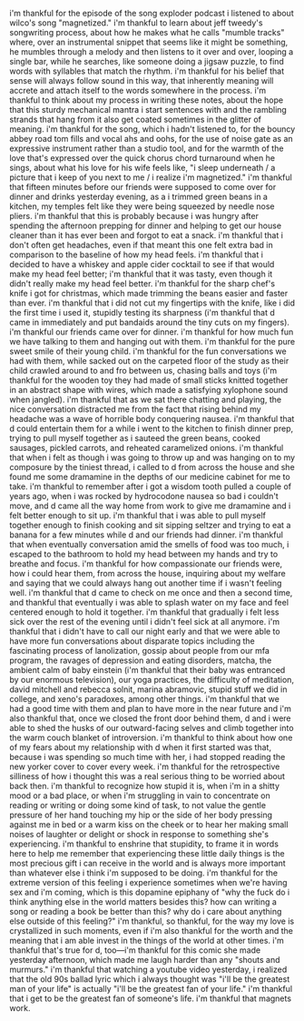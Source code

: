 i'm thankful for the episode of the song exploder podcast i listened to about wilco's song "magnetized." i'm thankful to learn about jeff tweedy's songwriting process, about how he makes what he calls "mumble tracks" where, over an instrumental snippet that seems like it might be something, he mumbles through a melody and then listens to it over and over, looping a single bar, while he searches, like someone doing a jigsaw puzzle, to find words with syllables that match the rhythm. i'm thankful for his belief that sense will always follow sound in this way, that inherently meaning will accrete and attach itself to the words somewhere in the process. i'm thankful to think about my process in writing these notes, about the hope that this sturdy mechanical mantra i start sentences with and the rambling strands that hang from it also get coated sometimes in the glitter of meaning. i'm thankful for the song, which i hadn't listened to, for the bouncy abbey road tom fills and vocal ahs and oohs, for the use of noise gate as an expressive instrument rather than a studio tool, and for the warmth of the love that's expressed over the quick chorus chord turnaround when he sings, about what his love for his wife feels like, "i sleep underneath / a picture that i keep of you next to me / i realize i'm magnetized." i'm thankful that fifteen minutes before our friends were supposed to come over for dinner and drinks yesterday evening, as a i trimmed green beans in a kitchen, my temples felt like they were being squeezed by needle nose pliers. i'm thankful that this is probably because i was hungry after spending the afternoon prepping for dinner and helping to get our house cleaner than it has ever been and forgot to eat a snack. i'm thankful that i don't often get headaches, even if that meant this one felt extra bad in comparison to the baseline of how my head feels. i'm thankful that i decided to have a whiskey and apple cider cocktail to see if that would make my head feel better; i'm thankful that it was tasty, even though it didn't really make my head feel better. i'm thankful for the sharp chef's knife i got for christmas, which made trimming the beans easier and faster than ever. i'm thankful that i did not cut my fingertips with the knife, like i did the first time i used it, stupidly testing its sharpness (i'm thankful that d came in immediately and put bandaids around the tiny cuts on my fingers). i'm thankful our friends came over for dinner. i'm thankful for how much fun we have talking to them and hanging out with them. i'm thankful for the pure sweet smile of their young child. i'm thankful for the fun conversations we had with them, while sacked out on the carpeted floor of the study as their child crawled around to and fro between us, chasing balls and toys (i'm thankful for the wooden toy they had made of small sticks knitted together in an abstract shape with wires, which made a satisfying xylophone sound when jangled). i'm thankful that as we sat there chatting and playing, the nice conversation distracted me from the fact that rising behind my headache was a wave of horrible body conquering nausea. i'm thankful that d could entertain them for a while i went to the kitchen to finish dinner prep, trying to pull myself together as i sauteed the green beans, cooked sausages, pickled carrots, and reheated caramelized onions. i'm thankful that when i felt as though i was going to throw up and was hanging on to my composure by the tiniest thread, i called to d from across the house and she found me some dramamine in the depths of our medicine cabinet for me to take. i'm thankful to remember after i got a wisdom tooth pulled a couple of years ago, when i was rocked by hydrocodone nausea so bad i couldn't move, and d came all the way home from work to give me dramamine and i felt better enough to sit up. i'm thankful that i was able to pull myself together enough to finish cooking and sit sipping seltzer and trying to eat a banana for a few minutes while d and our friends had dinner. i'm thankful that when eventually conversation amid the smells of food was too much, i escaped to the bathroom to hold my head between my hands and try to breathe and focus. i'm thankful for how compassionate our friends were, how i could hear them, from across the house, inquiring about my welfare and saying that we could always hang out another time if i wasn't feeling well. i'm thankful that d came to check on me once and then a second time, and thankful that eventually i was able to splash water on my face and feel centered enough to hold it together. i'm thankful that gradually i felt less sick over the rest of the evening until i didn't feel sick at all anymore. i'm thankful that i didn't have to call our night early and that we were able to have more fun conversations about disparate topics including the fascinating process of lanolization, gossip about people from our mfa program, the ravages of depression and eating disorders, matcha, the ambient calm of baby einstein (i'm thankful that their baby was entranced by our enormous television), our yoga practices, the difficulty of meditation, david mitchell and rebecca solnit, marina abramovic, stupid stuff we did in college, and xeno's paradoxes, among other things. i'm thankful that we had a good time with them and plan to have more in the near future and i'm also thankful that, once we closed the front door behind them, d and i were able to shed the husks of our outward-facing selves and climb together into the warm couch blanket of introversion. i'm thankful to think about how one of my fears about my relationship with d when it first started was that, because i was spending so much time with her, i had stopped reading the new yorker cover to cover every week. i'm thankful for the retrospective silliness of how i thought this was a real serious thing to be worried about back then. i'm thankful to recognize how stupid it is, when i'm in a shitty mood or a bad place, or when i'm struggling in vain to concentrate on reading or writing or doing some kind of task, to not value the gentle pressure of her hand touching my hip or the side of her body pressing against me in bed or a warm kiss on the cheek or to hear her making small noises of laughter or delight or shock in response to something she's experiencing. i'm thankful to enshrine that stupidity, to frame it in words here to help me remember that experiencing these little daily things is the most precious gift i can receive in the world and is always more important than whatever else i think i'm supposed to be doing. i'm thankful for the extreme version of this feeling i experience sometimes when we're having sex and i'm coming, which is this dopamine epiphany of "why the fuck do i think anything else in the world matters besides this? how can writing a song or reading a book be better than this? why do i care about anything else outside of this feeling?" i'm thankful, so thankful, for the way my love is crystallized in such moments, even if i'm also thankful for the worth and the meaning that i am able invest in the things of the world at other times. i'm thankful that's true for d, too—i'm thankful for this comic she made yesterday afternoon, which made me laugh harder than any "shouts and murmurs." i'm thankful that watching a youtube video yesterday, i realized that the old 90s ballad lyric which i always thought was "i'll be the greatest man of your life" is actually "i'll be the greatest fan of your life." i'm thankful that i get to be the greatest fan of someone's life. i'm thankful that magnets work.